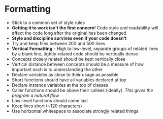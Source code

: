 # Formatting
- Stick to a common set of style rules
- **Getting it to work isn't the first concern!** Code style and readability will affect the code long after the original has been changed.
- **Style and discipline survives even if your code doesn't**
- Try and keep files between 200 and 500 lines
- **Vertical Formatting** - High to low-level, separate groups of related lines by a blank line, tightly-related code should be vertically dense
- Concepts closely related should be kept vertically close 
- Vertical distance between concepts should be a measure of how important each is to understanding the other
- Declare variables as close to their usage as possible
- Short functions should have all variables declared at top
- Declare instance variables at the top of classes
- Caller functions should be above their callees (ideally). *This gives the program a natural flow.*
- Low-level functions should come last 
- Keep lines short (~120 characters)
- Use horizontal whitespace to associate strongly related things
